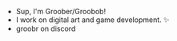 - Sup, I'm Groober/Groobob!
- I work on digital art and game development. ✨
- groobr on discord

<!---
groobob/groobob is a ✨ special ✨ repository because its `README.md` (this file) appears on your GitHub profile.
You can click the Preview link to take a look at your changes.
--->
